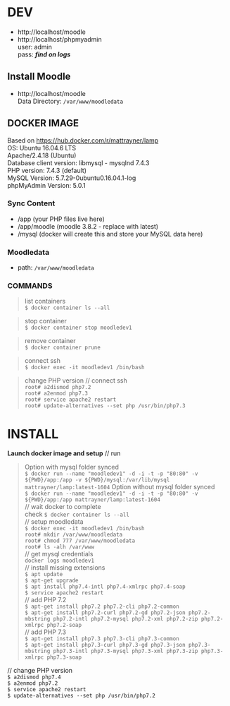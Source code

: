 
# DEV
- http://localhost/moodle
- http://localhost/phpmyadmin  
    user: admin   
    pass: ***find on logs***

## Install Moodle
- http://localhost/moodle  
    Data Directory: ```/var/www/moodledata```

## DOCKER IMAGE
Based on https://hub.docker.com/r/mattrayner/lamp  
OS: Ubuntu 16.04.6 LTS  
Apache/2.4.18 (Ubuntu)  
Database client version: libmysql - mysqlnd 7.4.3  
PHP version: 7.4.3 (default)  
MySQL Version: 5.7.29-0ubuntu0.16.04.1-log  
phpMyAdmin Version: 5.0.1       

### Sync Content
- /app            (your PHP files live here)
- /app/moodle     (moodle 3.8.2 - replace with latest) 
- /mysql          (docker will create this and store your MySQL data here)

### Moodledata
- path: ```/var/www/moodledata```

### COMMANDS

> list containers  
```$ docker container ls --all```

> stop container  
```$ docker container stop moodledev1```

> remove container  
```$ docker container prune```

> connect ssh  
```$ docker exec -it moodledev1 /bin/bash```

> change PHP version
    // connect ssh  
    ```root# a2dismod php7.2```  
    ```root# a2enmod php7.3```  
    ```root# service apache2 restart```  
    ```root# update-alternatives --set php /usr/bin/php7.3```

# INSTALL 
**Launch docker image and setup**
// run
> Option with mysql folder synced  
    ```$ docker run --name "moodledev1" -d -i -t -p "80:80" -v ${PWD}/app:/app -v ${PWD}/mysql:/var/lib/mysql mattrayner/lamp:latest-1604```
> Option without mysql folder synced  
    ```$ docker run --name "moodledev1" -d -i -t -p "80:80" -v ${PWD}/app:/app mattrayner/lamp:latest-1604```  
// wait docker to complete  
    check ```$ docker container ls --all```  
// setup moodledata  
    ```$ docker exec -it moodledev1 /bin/bash```  
    ```root# mkdir /var/www/moodledata```  
    ```root# chmod 777 /var/www/moodledata```  
    ```root# ls -alh /var/www```  
// get mysql credentials  
    ```docker logs moodledev1```  
// install missing extensions  
    ```$ apt update```  
    ```$ apt-get upgrade```  
    ```$ apt install php7.4-intl php7.4-xmlrpc php7.4-soap```  
    ```$ service apache2 restart```  
// add PHP 7.2    
```$ apt-get install php7.2 php7.2-cli php7.2-common```    
```$ apt-get install php7.2-curl php7.2-gd php7.2-json php7.2-mbstring php7.2-intl php7.2-mysql php7.2-xml php7.2-zip php7.2-xmlrpc php7.2-soap```  
// add PHP 7.3  
```$ apt-get install php7.3 php7.3-cli php7.3-common```    
```$ apt-get install php7.3-curl php7.3-gd php7.3-json php7.3-mbstring php7.3-intl php7.3-mysql php7.3-xml php7.3-zip php7.3-xmlrpc php7.3-soap```  

// change PHP version  
```$ a2dismod php7.4```  
```$ a2enmod php7.2```  
```$ service apache2 restart```    
```$ update-alternatives --set php /usr/bin/php7.2```  
